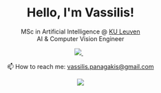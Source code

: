 <h1 align='center'>
  Hello, I'm Vassilis!
</h1>

<p align='center'>
  MSc in Artificial Intelligence @ <a href="https://www.kuleuven.be/english/kuleuven">KU Leuven</a> <br>
  AI & Computer Vision Engineer
</p>

<p align='center'>
  <a href="https://www.linkedin.com/in/vmpanagakis/">
    <img src="https://img.shields.io/badge/linkedin-%230077B5.svg?&style=for-the-badge&logo=linkedin&logoColor=white" />
  </a>&nbsp;&nbsp;
</p>

<p align='center'>
  📫 How to reach me: <a href='mailto:vassilis.panagakis@gmail.com'>vassilis.panagakis@gmail.com</a>
</p>


<div align="center" dir="auto" <img style="max-width: 100%;" src="https://github-readme-stats.vercel.app/api?username=vm-panag&show_icons=true&theme=radical" />
 <img style="max-width: 100%;" src="https://github-readme-stats.vercel.app/api/top-langs/?username=vm-panag&theme=nightowl&layout=donut" />
</div>
